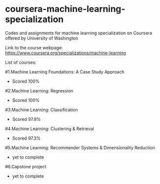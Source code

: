 # coursera-machine-learning-specialization

Codes and assignments for machine learning specialization on Coursera offered by University of Washington 

Link to the course webpage: https://www.coursera.org/specializations/machine-learning

List of courses: 

#1.Machine Learning Foundations: A Case Study Approach
- Scored 100%

#2.Machine Learning: Regression 
- Scored 100%

#3.Machine Learning: Classification
- Scored 97.9%

#4.Machine Learning: Clustering & Retrieval
- Scored 97.3%

#5.Machine Learning: Recommender Systems & Dimensionality Reduction
- yet to complete	

#6.Capstone project
- yet to complete
